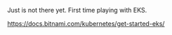Just is not there yet. First time playing with EKS.

https://docs.bitnami.com/kubernetes/get-started-eks/